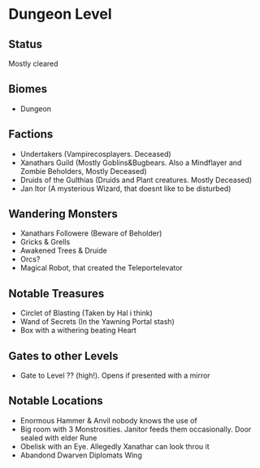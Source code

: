 # Dungeon Level
## Status
Mostly cleared

## Biomes
- Dungeon
  
## Factions
- Undertakers (Vampirecosplayers. Deceased)
- Xanathars Guild (Mostly Goblins&Bugbears. Also a Mindflayer and Zombie Beholders, Mostly Deceased)
- Druids of the Gulthias (Druids and Plant creatures. Mostly Deceased)
- Jan Itor (A mysterious Wizard, that doesnt like to be disturbed)

## Wandering Monsters
- Xanathars Followere (Beware of Beholder)
- Gricks & Grells
- Awakened Trees & Druide
- Orcs?
- Magical Robot, that created the Teleportelevator

## Notable Treasures
- Circlet of Blasting (Taken by Hal i think)
- Wand of Secrets (In the Yawning Portal stash)
- Box with a withering beating Heart 

## Gates to other Levels
- Gate to Level ?? (high!). Opens if presented with a mirror

## Notable Locations
- Enormous Hammer & Anvil nobody knows the use of
- Big room with 3 Monstrosities. Janitor feeds them occasionally. Door sealed with elder Rune
- Obelisk with an Eye. Allegedly Xanathar can look throu it
- Abandond Dwarven Diplomats Wing 
